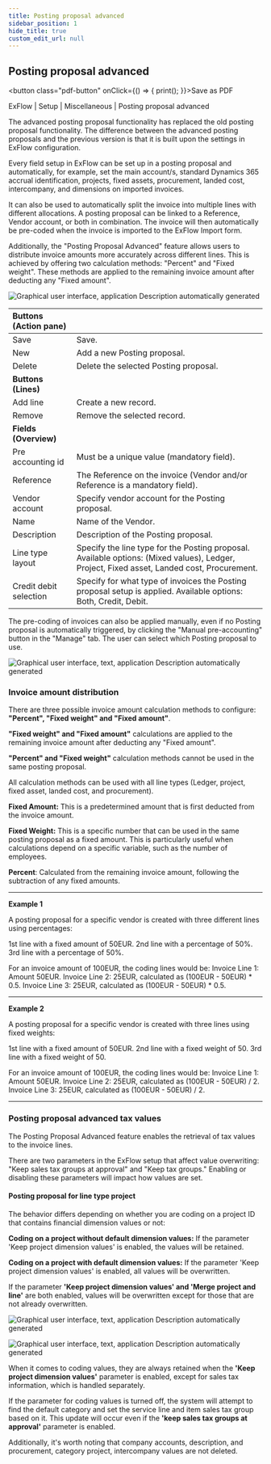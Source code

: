 ```yaml
---
title: Posting proposal advanced
sidebar_position: 1
hide_title: true
custom_edit_url: null
---
```

## Posting proposal advanced 
<button class="pdf-button" onClick={() => { print(); }}>Save as PDF</button>

ExFlow \| Setup \| Miscellaneous \| Posting proposal advanced

The advanced posting proposal functionality has replaced the old posting proposal functionality. The difference between the advanced posting proposals and the previous version is that it is built upon the settings in ExFlow configuration.

Every field setup in ExFlow can be set up in a posting proposal and automatically, for example, set the main account/s, standard Dynamics 365 accrual identification, projects, fixed assets, procurement, landed cost, intercompany, and dimensions on imported invoices. 

It can also be used to automatically split the invoice into multiple lines with different allocations. A posting proposal can be linked to a Reference, Vendor account, or both in combination. The invoice will then automatically be pre-coded when the invoice is imported to the ExFlow Import form. 

Additionally, the "Posting Proposal Advanced" feature allows users to distribute invoice amounts more accurately across different lines. This is achieved by offering two calculation methods: "Percent" and "Fixed weight". These methods are applied to the remaining invoice amount after deducting any "Fixed amount".

![Graphical user interface, application Description automatically generated](@site/static/img/media/image86.png)

| Buttons (Action pane) | |
|:-|:-|
| Save                  | Save.                                 |
| New                   | Add a new Posting proposal.           |
| Delete                | Delete the selected Posting proposal. |
| **Buttons (Lines)**       |
| Add line              | Create a new record.        |
| Remove                | Remove the selected record. |
| **Fields (Overview)**     |
| Pre accounting id     | Must be a unique value (mandatory field).                                    |
| Reference             | The Reference on the invoice (Vendor and/or Reference is a mandatory field). |
| Vendor account | Specify vendor account for the Posting proposal. |
| Name | Name of the Vendor. |
| Description | Description of the Posting proposal. |
| Line type layout | Specify the line type for the Posting proposal. Available options: (Mixed values), Ledger, Project, Fixed asset, Landed cost, Procurement. |
| Credit debit selection | Specify for what type of invoices the Posting proposal setup is applied. Available options: Both, Credit, Debit.|

The pre-coding of invoices can also be applied manually, even if no Posting proposal is automatically triggered, by clicking the "Manual pre-accounting" button in the "Manage" tab. The user can select which Posting proposal to use.

![Graphical user interface, text, application Description automatically generated](@site/static/img/media/image87.png)

### Invoice amount distribution

There are three possible invoice amount calculation methods to configure: **"Percent", "Fixed weight" and "Fixed amount"**. 

**"Fixed weight" and "Fixed amount"** calculations are applied to the remaining invoice amount after deducting any "Fixed amount".

**"Percent" and "Fixed weight"** calculation methods cannot be used in the same posting proposal. 

All calculation methods can be used with all line types (Ledger, project, fixed asset, landed cost, and procurement).

**Fixed Amount:** This is a predetermined amount that is first deducted from the invoice amount.

**Fixed Weight:** This is a specific number that can be used in the same posting proposal as a fixed amount. This is particularly useful when calculations depend on a specific variable, such as the number of employees.

**Percent**: Calculated from the remaining invoice amount, following the subtraction of any fixed amounts.

___

**Example 1**

A posting proposal for a specific vendor is created with three different lines using percentages:

1st line with a fixed amount of 50EUR.
2nd line with a percentage of 50%.
3rd line with a percentage of 50%.

For an invoice amount of 100EUR, the coding lines would be:
Invoice Line 1: Amount 50EUR.
Invoice Line 2: 25EUR, calculated as (100EUR - 50EUR) * 0.5.
Invoice Line 3: 25EUR, calculated as (100EUR - 50EUR) * 0.5.

___

 **Example 2**

A posting proposal for a specific vendor is created with three lines using fixed weights:

1st line with a fixed amount of 50EUR.
2nd line with a fixed weight of 50.
3rd line with a fixed weight of 50.

For an invoice amount of 100EUR, the coding lines would be:
Invoice Line 1: Amount 50EUR.
Invoice Line 2: 25EUR, calculated as (100EUR - 50EUR) / 2.
Invoice Line 3: 25EUR, calculated as (100EUR - 50EUR) / 2.

___

### Posting proposal advanced tax values
The Posting Proposal Advanced feature enables the retrieval of tax values to the invoice lines. 

There are two parameters in the ExFlow setup that affect value overwriting: "Keep sales tax groups at approval" and "Keep tax groups." Enabling or disabling these parameters will impact how values are set.

#### Posting proposal for line type project
The behavior differs depending on whether you are coding on a project ID that contains financial dimension values or not:

**Coding on a project without default dimension values:**
If the parameter 'Keep project dimension values' is enabled, the values will be retained.

**Coding on a project with default dimension values:**
If the parameter 'Keep project dimension values' is enabled, all values will be overwritten.

If the parameter **'Keep project dimension values' and 'Merge project and line'** are both enabled, values will be overwritten except for those that are not already overwritten.

![Graphical user interface, text, application Description automatically generated](@site/static/img/media/image262.png)

![Graphical user interface, text, application Description automatically generated](@site/static/img/media/image263.png)

When it comes to coding values, they are always retained when the **'Keep project dimension values'** parameter is enabled, except for sales tax information, which is handled separately.

If the parameter for coding values is turned off, the system will attempt to find the default category and set the service line and item sales tax group based on it. This update will occur even if the **'keep sales tax groups at approval'** parameter is enabled.
 
Additionally, it's worth noting that company accounts, description, and procurement, category project, intercompany values are not deleted.